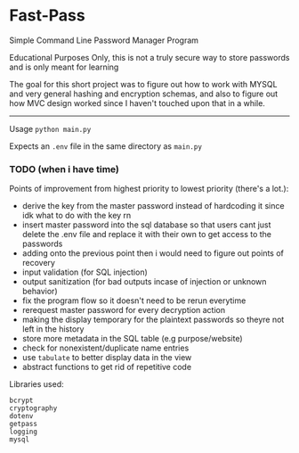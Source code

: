 # Fast-Pass

Simple Command Line Password Manager Program

Educational Purposes Only, this is not a truly secure way to store passwords and is only meant for learning

The goal for this short project was to figure out how to work with MYSQL and very general hashing and encryption schemas, and also to
figure out how MVC design worked since I haven't touched upon that in a while.

---
Usage `python main.py`

Expects an `.env` file in the same directory as `main.py`


### TODO (when i have time)
Points of improvement from highest priority to lowest priority (there's a lot.):
- derive the key from the master password instead of hardcoding it since idk what to do with the key rn
- insert master password into the sql database so that users cant just delete the .env file and replace it with their own to get access to the passwords 
- adding onto the previous point then i would need to figure out points of recovery
- input validation (for SQL injection)
- output sanitization (for bad outputs incase of injection or unknown behavior)
- fix the program flow so it doesn't need to be rerun everytime 
- rerequest master password for every decryption action
- making the display temporary for the plaintext passwords so theyre not left in the history
- store more metadata in the SQL table (e.g purpose/website)
- check for nonexistent/duplicate name entries
- use `tabulate` to better display data in the view
- abstract functions to get rid of repetitive code

Libraries used:
```
bcrypt
cryptography
dotenv
getpass
logging
mysql
```
